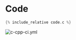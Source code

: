 
# Code

```c
{% include_relative code.c %}
```

![c-cpp-ci.yml](https://github.com/csci3251-2023/project-team-n/actions/workflows/c-cpp-ci.yml/badge.svg)


